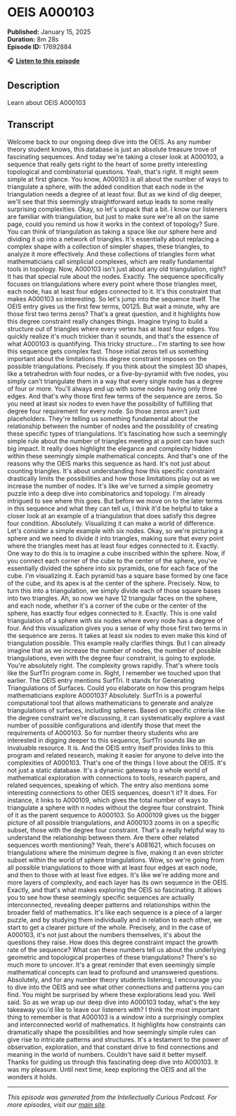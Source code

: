 # OEIS A000103

**Published:** January 15, 2025  
**Duration:** 8m 28s  
**Episode ID:** 17692884

🎧 **[Listen to this episode](https://intellectuallycurious.buzzsprout.com/2529712/episodes/17692884-oeis-a000103)**

## Description

Learn about OEIS A000103

## Transcript

Welcome back to our ongoing deep dive into the OEIS. As any number theory student knows, this database is just an absolute treasure trove of fascinating sequences. And today we're taking a closer look at A000103, a sequence that really gets right to the heart of some pretty interesting topological and combinatorial questions. Yeah, that's right. It might seem simple at first glance. You know, A000103 is all about the number of ways to triangulate a sphere, with the added condition that each node in the triangulation needs a degree of at least four. But as we kind of dig deeper, we'll see that this seemingly straightforward setup leads to some really surprising complexities. Okay, so let's unpack that a bit. I know our listeners are familiar with triangulation, but just to make sure we're all on the same page, could you remind us how it works in the context of topology? Sure. You can think of triangulation as taking a space like our sphere here and dividing it up into a network of triangles. It's essentially about replacing a complex shape with a collection of simpler shapes, these triangles, to analyze it more effectively. And these collections of triangles form what mathematicians call simplicial complexes, which are really fundamental tools in topology. Now, A000103 isn't just about any old triangulation, right? It has that special rule about the nodes. Exactly. The sequence specifically focuses on triangulations where every point where those triangles meet, each node, has at least four edges connected to it. It's this constraint that makes A000103 so interesting. So let's jump into the sequence itself. The OEIS entry gives us the first few terms, 00125. But wait a minute, why are those first two terms zeros? That's a great question, and it highlights how this degree constraint really changes things. Imagine trying to build a structure out of triangles where every vertex has at least four edges. You quickly realize it's much trickier than it sounds, and that's the essence of what A000103 is quantifying. This tricky structure... I'm starting to see how this sequence gets complex fast. Those initial zeros tell us something important about the limitations this degree constraint imposes on the possible triangulations. Precisely. If you think about the simplest 3D shapes, like a tetrahedron with four nodes, or a five-by-pyramid with five nodes, you simply can't triangulate them in a way that every single node has a degree of four or more. You'll always end up with some nodes having only three edges. And that's why those first few terms of the sequence are zeros. So you need at least six nodes to even have the possibility of fulfilling that degree four requirement for every node. So those zeros aren't just placeholders. They're telling us something fundamental about the relationship between the number of nodes and the possibility of creating these specific types of triangulations. It's fascinating how such a seemingly simple rule about the number of triangles meeting at a point can have such big impact. It really does highlight the elegance and complexity hidden within these seemingly simple mathematical concepts. And that's one of the reasons why the OEIS marks this sequence as hard. It's not just about counting triangles. It's about understanding how this specific constraint drastically limits the possibilities and how those limitations play out as we increase the number of nodes. It's like we've turned a simple geometry puzzle into a deep dive into combinatorics and topology. I'm already intrigued to see where this goes. But before we move on to the later terms in this sequence and what they can tell us, I think it'd be helpful to take a closer look at an example of a triangulation that does satisfy this degree four condition. Absolutely. Visualizing it can make a world of difference. Let's consider a simple example with six nodes. Okay, so we're picturing a sphere and we need to divide it into triangles, making sure that every point where the triangles meet has at least four edges connected to it. Exactly. One way to do this is to imagine a cube inscribed within the sphere. Now, if you connect each corner of the cube to the center of the sphere, you've essentially divided the sphere into six pyramids, one for each face of the cube. I'm visualizing it. Each pyramid has a square base formed by one face of the cube, and its apex is at the center of the sphere. Precisely. Now, to turn this into a triangulation, we simply divide each of those square bases into two triangles. Ah, so now we have 12 triangular faces on the sphere, and each node, whether it's a corner of the cube or the center of the sphere, has exactly four edges connected to it. Exactly. This is one valid triangulation of a sphere with six nodes where every node has a degree of four. And this visualization gives you a sense of why those first two terms in the sequence are zeros. It takes at least six nodes to even make this kind of triangulation possible. This example really clarifies things. But I can already imagine that as we increase the number of nodes, the number of possible triangulations, even with the degree four constraint, is going to explode. You're absolutely right. The complexity grows rapidly. That's where tools like the SurfTri program come in. Right, I remember we touched upon that earlier. The OEIS entry mentions SurfTri. It stands for Generating Triangulations of Surfaces. Could you elaborate on how this program helps mathematicians explore A000103? Absolutely. SurfTri is a powerful computational tool that allows mathematicians to generate and analyze triangulations of surfaces, including spheres. Based on specific criteria like the degree constraint we're discussing, it can systematically explore a vast number of possible configurations and identify those that meet the requirements of A000103. So for number theory students who are interested in digging deeper to this sequence, SurfTri sounds like an invaluable resource. It is. And the OEIS entry itself provides links to this program and related research, making it easier for anyone to delve into the complexities of A000103. That's one of the things I love about the OEIS. It's not just a static database. It's a dynamic gateway to a whole world of mathematical exploration with connections to tools, research papers, and related sequences, speaking of which. The entry also mentions some interesting connections to other OEIS sequences, doesn't it? It does. For instance, it links to A000109, which gives the total number of ways to triangulate a sphere with n nodes without the degree four constraint. Think of it as the parent sequence to A000103. So A000109 gives us the bigger picture of all possible triangulations, and A000103 zooms in on a specific subset, those with the degree four constraint. That's a really helpful way to understand the relationship between them. Are there other related sequences worth mentioning? Yeah, there's A081621, which focuses on triangulations where the minimum degree is five, making it an even stricter subset within the world of sphere triangulations. Wow, so we're going from all possible triangulations to those with at least four edges at each node, and then to those with at least five edges. It's like we're adding more and more layers of complexity, and each layer has its own sequence in the OEIS. Exactly, and that's what makes exploring the OEIS so fascinating. It allows you to see how these seemingly specific sequences are actually interconnected, revealing deeper patterns and relationships within the broader field of mathematics. It's like each sequence is a piece of a larger puzzle, and by studying them individually and in relation to each other, we start to get a clearer picture of the whole. Precisely, and in the case of A000103, it's not just about the numbers themselves, it's about the questions they raise. How does this degree constraint impact the growth rate of the sequence? What can these numbers tell us about the underlying geometric and topological properties of these triangulations? There's so much more to uncover. It's a great reminder that even seemingly simple mathematical concepts can lead to profound and unanswered questions. Absolutely, and for any number theory students listening, I encourage you to dive into the OEIS and see what other connections and patterns you can find. You might be surprised by where these explorations lead you. Well said. So as we wrap up our deep dive into A000103 today, what's the key takeaway you'd like to leave our listeners with? I think the most important thing to remember is that A000103 is a window into a surprisingly complex and interconnected world of mathematics. It highlights how constraints can dramatically shape the possibilities and how seemingly simple rules can give rise to intricate patterns and structures. It's a testament to the power of observation, exploration, and that constant drive to find connections and meaning in the world of numbers. Couldn't have said it better myself. Thanks for guiding us through this fascinating deep dive into A000103. It was my pleasure. Until next time, keep exploring the OEIS and all the wonders it holds.

---
*This episode was generated from the Intellectually Curious Podcast. For more episodes, visit our [main site](https://intellectuallycurious.buzzsprout.com).*
